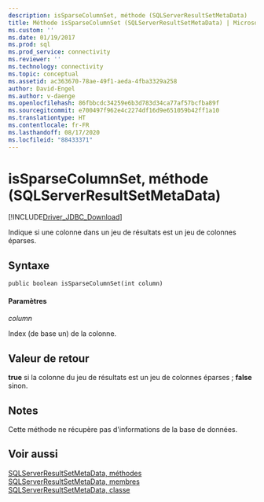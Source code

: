 ```yaml
---
description: isSparseColumnSet, méthode (SQLServerResultSetMetaData)
title: Méthode isSparseColumnSet (SQLServerResultSetMetaData) | Microsoft Docs
ms.custom: ''
ms.date: 01/19/2017
ms.prod: sql
ms.prod_service: connectivity
ms.reviewer: ''
ms.technology: connectivity
ms.topic: conceptual
ms.assetid: ac363670-78ae-49f1-aeda-4fba3329a258
author: David-Engel
ms.author: v-daenge
ms.openlocfilehash: 86fbbcdc34259e6b3d783d34ca77af57bcfba89f
ms.sourcegitcommit: e700497f962e4c2274df16d9e651059b42ff1a10
ms.translationtype: HT
ms.contentlocale: fr-FR
ms.lasthandoff: 08/17/2020
ms.locfileid: "88433371"
---
```

# <a name="issparsecolumnset-method-sqlserverresultsetmetadata"></a>isSparseColumnSet, méthode (SQLServerResultSetMetaData)
[!INCLUDE[Driver_JDBC_Download](../../../includes/driver_jdbc_download.md)]

  Indique si une colonne dans un jeu de résultats est un jeu de colonnes éparses.  
  
## <a name="syntax"></a>Syntaxe  
  
```scr  
public boolean isSparseColumnSet(int column)  
```  
  
#### <a name="parameters"></a>Paramètres  
 *column*  
  
 Index (de base un) de la colonne.  
  
## <a name="return-value"></a>Valeur de retour  
 **true** si la colonne du jeu de résultats est un jeu de colonnes éparses ; **false** sinon.  
  
## <a name="remarks"></a>Notes  
 Cette méthode ne récupère pas d'informations de la base de données.  
  
## <a name="see-also"></a>Voir aussi  
 [SQLServerResultSetMetaData, méthodes](../../../connect/jdbc/reference/sqlserverresultsetmetadata-methods.md)   
 [SQLServerResultSetMetaData, membres](../../../connect/jdbc/reference/sqlserverresultsetmetadata-members.md)   
 [SQLServerResultSetMetaData, classe](../../../connect/jdbc/reference/sqlserverresultsetmetadata-class.md)  
  
  

